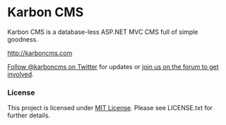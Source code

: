 # Karbon CMS
Karbon CMS is a database-less ASP.NET MVC CMS full of simple goodness.

<http://karboncms.com>

[Follow @karboncms on Twitter](http://twitter.com/karboncms) for updates or [join us on the forum to get involved](https://groups.google.com/forum/#!forum/karboncms).

### License
This project is licensed under [MIT License](http://opensource.org/licenses/mit-license).
Please see LICENSE.txt for further details.